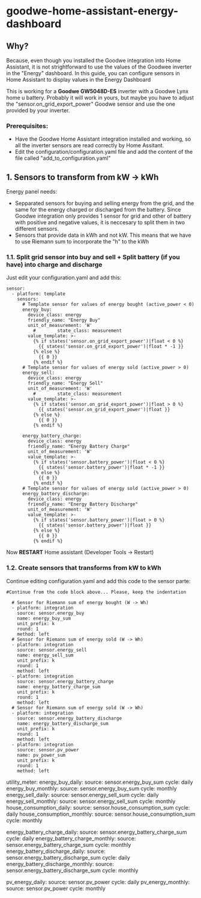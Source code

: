 # goodwe-home-assistant-energy-dashboard

## Why?

Because, even though you installed the Goodwe integration into Home Assistant, it is not strightforward to use the values of the Goodwee inverter in the "Energy" dashboard.
In this guide, you can configure sensors in Home Assistant to display values in the Energy Dashboard

This is working for a **Goodwe GW5048D-ES** inverter with a Goodwe Lynx home u battery. Probably it will work in yours, but maybe you have to adjust the "sensor.on_grid_export_power" Goodwe sensor and use the one provided by your inverter.

### Prerequisites:
- Have the Goodwe Home Assistant integration installed and working, so all the inverter sensors are read correctly by Home Assitant.
- Edit the configuration/configuration.yaml file and add the content of the file called "add_to_configuration.yaml" 


## 1. Sensors to transform from kW -> kWh

Energy panel needs:
- Sepparated sensors for buying and selling energy from the grid, and the same for the energy charged or discharged from the battery. Since Goodwe integration only provides 1 sensor for grid and other of battery with positive and negative values, it is neccesary to split them in two different sensors.
- Sensors that provide data in kWh and not kW. This means that we have to use Riemann sum to incorporate the "h" to the kWh

### 1.1. Split grid sensor into buy and sell + Split battery (if you have) into charge and discharge

Just edit your configuration.yaml and add this:

```
sensor:
  - platform: template
    sensors:
      # Template sensor for values of energy bought (active_power < 0)
      energy_buy:
        device_class: energy
        friendly_name: "Energy Buy"
        unit_of_measurement: 'W'
          #        state_class: measurement
        value_template: >-
          {% if states('sensor.on_grid_export_power')|float < 0 %}
            {{ states('sensor.on_grid_export_power')|float * -1 }}
          {% else %}
            {{ 0 }}
          {% endif %}
      # Template sensor for values of energy sold (active_power > 0)
      energy_sell:
        device_class: energy
        friendly_name: "Energy Sell"
        unit_of_measurement: 'W'
          #        state_class: measurement
        value_template: >-
          {% if states('sensor.on_grid_export_power')|float > 0 %}
            {{ states('sensor.on_grid_export_power')|float }}
          {% else %}
            {{ 0 }}
          {% endif %}

      energy_battery_charge:
        device_class: energy
        friendly_name: "Energy Battery Charge"
        unit_of_measurement: 'W'
        value_template: >-
          {% if states('sensor.battery_power')|float < 0 %}
            {{ states('sensor.battery_power')|float * -1 }}
          {% else %}
            {{ 0 }}
          {% endif %}
      # Template sensor for values of energy sold (active_power > 0)
      energy_battery_discharge:
        device_class: energy
        friendly_name: "Energy Battery Discharge"
        unit_of_measurement: 'W'
        value_template: >-
          {% if states('sensor.battery_power')|float > 0 %}
            {{ states('sensor.battery_power')|float }}
          {% else %}
            {{ 0 }}
          {% endif %}
```

Now **RESTART** Home assistant (Developer Tools -> Restart)

### 1.2. Create sensors that transforms from kW to kWh 

Continue editing configuration.yaml and add this code to the sensor parte:


```
#Continue from the code block above... Please, keep the indentation

  # Sensor for Riemann sum of energy bought (W -> Wh)
  - platform: integration
    source: sensor.energy_buy
    name: energy_buy_sum
    unit_prefix: k
    round: 1
    method: left
  # Sensor for Riemann sum of energy sold (W -> Wh)
  - platform: integration
    source: sensor.energy_sell
    name: energy_sell_sum
    unit_prefix: k
    round: 1
    method: left
  - platform: integration
    source: sensor.energy_battery_charge
    name: energy_battery_charge_sum
    unit_prefix: k
    round: 1
    method: left
  # Sensor for Riemann sum of energy sold (W -> Wh)
  - platform: integration
    source: sensor.energy_battery_discharge
    name: energy_battery_discharge_sum
    unit_prefix: k
    round: 1
    method: left
  - platform: integration
    source: sensor.pv_power
    name: pv_power_sum
    unit_prefix: k
    round: 1
    method: left

```


utility_meter:
  energy_buy_daily:
    source: sensor.energy_buy_sum
    cycle: daily
  energy_buy_monthly:
    source: sensor.energy_buy_sum
    cycle: monthly
  energy_sell_daily:
    source: sensor.energy_sell_sum
    cycle: daily
  energy_sell_monthly:
    source: sensor.energy_sell_sum
    cycle: monthly
  house_consumption_daily:
    source: sensor.house_consumption_sum
    cycle: daily
  house_consumption_monthly:
    source: sensor.house_consumption_sum
    cycle: monthly

  energy_battery_charge_daily:
    source: sensor.energy_battery_charge_sum
    cycle: daily
  energy_battery_charge_monthly:
    source: sensor.energy_battery_charge_sum
    cycle: monthly
  energy_battery_discharge_daily:
    source: sensor.energy_battery_discharge_sum
    cycle: daily
  energy_battery_discharge_monthly:
    source: sensor.energy_battery_discharge_sum
    cycle: monthly

  pv_energy_daily:
    source: sensor.pv_power
    cycle: daily
  pv_energy_monthly:
    source: sensor.pv_power
    cycle: monthly
```

